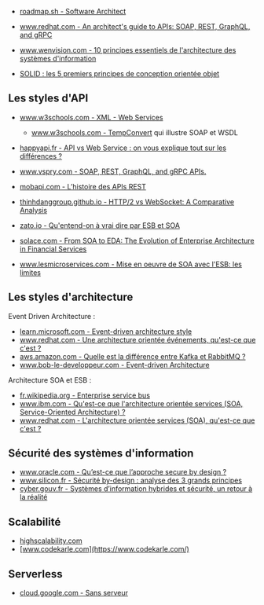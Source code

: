 

* [roadmap.sh - Software Architect](https://roadmap.sh/software-architect)

* [www.redhat.com - An architect's guide to APIs: SOAP, REST, GraphQL, and gRPC](https://www.redhat.com/architect/apis-soap-rest-graphql-grpc)


* [www.wenvision.com - 10 principes essentiels de l'architecture des systèmes d'information](https://www.wenvision.com/10-principes-essentiels-de-larchitecture-des-systemes-dinformation/)
* [SOLID : les 5 premiers principes de conception orientée objet](https://www.digitalocean.com/community/conceptual-articles/s-o-l-i-d-the-first-five-principles-of-object-oriented-design-fr)

## Les styles d'API

* [www.w3schools.com - XML - Web Services](https://www.w3schools.com/xml/xml_services.asp)
  * [www.w3schools.com - TempConvert](https://www.w3schools.com/xml/tempconvert.asmx) qui illustre SOAP et WSDL

* [happyapi.fr - API vs Web Service : on vous explique tout sur les différences ?](https://happyapi.fr/pages/history/history.html)
* [www.vspry.com - SOAP, REST, GraphQL, and gRPC APIs.](https://www.vspry.com/exploring-the-advantages-and-differences-of-soap-rest-graphql-and-grpc-apis/)
* [mobapi.com - L’histoire des APIs REST](https://mobapi.com/fr/lhistoire-apis-rest/)
* [thinhdanggroup.github.io - HTTP/2 vs WebSocket: A Comparative Analysis](https://thinhdanggroup.github.io/websocket-vs-http2/)

* [zato.io - Qu'entend-on à vrai dire par ESB et SOA](https://zato.io/en/docs/3.2/intro/esb-soa-fr.html)
* [solace.com - From SOA to EDA: The Evolution of Enterprise Architecture in Financial Services](https://solace.com/blog/soa-vs-eda-enterprise-architecture-financial-services/)
* [www.lesmicroservices.com - Mise en oeuvre de SOA avec l'ESB: les limites](https://www.lesmicroservices.com/2020/05/limites-soa-esb.html)


## Les styles d'architecture

Event Driven Architecture :

* [learn.microsoft.com - Event-driven architecture style](https://learn.microsoft.com/en-us/azure/architecture/guide/architecture-styles/event-driven)
* [www.redhat.com - Une architecture orientée événements, qu'est-ce que c'est ?](https://www.redhat.com/fr/topics/integration/what-is-event-driven-architecture)
* [aws.amazon.com - Quelle est la différence entre Kafka et RabbitMQ ?](https://aws.amazon.com/fr/compare/the-difference-between-rabbitmq-and-kafka/)
* [www.bob-le-developpeur.com - Event-driven Architecture](https://www.bob-le-developpeur.com/notions/event-driven-architectur)

Architecture SOA et ESB :

* [fr.wikipedia.org - Enterprise service bus](https://fr.wikipedia.org/wiki/Enterprise_service_bus)
* [www.ibm.com - Qu'est-ce que l'architecture orientée services (SOA, Service-Oriented Architecture) ?](https://www.ibm.com/fr-fr/topics/soa)
* [www.redhat.com - L'architecture orientée services (SOA), qu'est-ce que c'est ?](https://www.redhat.com/fr/topics/cloud-native-apps/what-is-service-oriented-architecture)



## Sécurité des systèmes d'information

* [www.oracle.com - Qu’est-ce que l’approche secure by design ?](https://www.oracle.com/fr/security/secure-by-design/)
* [www.silicon.fr - Sécurité by-design : analyse des 3 grands principes](https://www.silicon.fr/Thematique/cybersecurite-1371/Breves/Securite-by-design-analyse-des-3-grands-principes-458430.htm)
* [cyber.gouv.fr - Systèmes d’information hybrides et sécurité, un retour à la réalité](https://cyber.gouv.fr/publications/systemes-dinformation-hybrides-et-securite-un-retour-la-realite)


## Scalabilité

* [highscalability.com](https://highscalability.com/)
* [www.codekarle.com](https://www.codekarle.com/)


## Serverless

* [cloud.google.com - Sans serveur](https://cloud.google.com/serverless?hl=fr)
